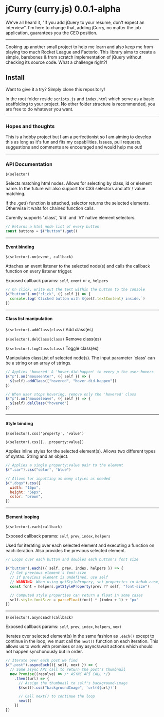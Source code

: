 # jCurry (curry.js) 0.0.1-alpha

We've all heard it, "If you add jQuery to your resume, don't expect an interview". I'm here to change that, adding jCurry, no matter the job application, guarantees you the CEO position.

---

Cooking up another small project to help me learn and also keep me from playing too much Rocket League and Factorio. This library aims to create a simple, barebones & from scratch implementation of jQuery without checking its source code. What a challenge right?!

## Install

Want to give it a try? Simply clone this repository!

In the root folder reside `scripts.js` and `index.html` which serve as a basic scaffolding to your project. No other folder structure is recommended, you are free to do whatever you want.

---

### Hopes and thoughts

This is a hobby project but I am a perfectionist so I am aiming to develop this as long as it's fun and fits my capabilities. Issues, pull requests, suggestions and comments are encouraged and would help me out!

---

### API Documentation

`$(selector)`

Selects matching html nodes. Allows for selecting by class, id or element name. In the future will also support for CSS selectors and attr / value matching.

If the .get() function is attached, selector returns the selected elements. Otherwise it waits for chained function calls.

Curently supports '.class', '#id' and 'h1' native element selectors.

```js
// Returns a html node list of every button
const buttons = $("button").get()
```

---

#### Event binding

`$(selector).on(event, callback)`

Attaches an event listener to the selected node(s) and calls the callback function on every listener trigger.

Exposed callback params: `self`, `event` or `e`, `helpers`

```js
// On click, write out the text within the button to the console
$("button").on("click", ({ self }) => {
  console.log(`Clicked button with ${self.textContent} inside.`)
})
```

---

#### Class list manipulation

`$(selector).addClass(class)` Add class(es)

`$(selector).delClass(class)` Remove class(es)

`$(selector).togClass(class)` Toggle class(es)

Manipulates classList of selected node(s). The input parameter 'class' can be a string or an array of strings.

```js
// Applies 'hovered' & 'hover-did-happen' to every p the user hovers
$("p").on("mouseenter", ({ self }) => {
  $(self).addClass(["hovered", "hover-did-happen"])
})

// When user stops hovering, remove only the 'hovered' class
$("p").on("mouseleave", ({ self }) => {
  $(self).delClass("hovered")
})
```

---

#### Style binding

`$(selector).css('property', 'value')`

`$(selector).css({...property:value})`

Applies inline styles for the selected element(s). Allows two different types of syntax. String and an object.

```js
// Applies a single property:value pair to the element
$(".car").css("color", "blue")

// Allows for inputting as many styles as needed
$(".dogs").css({
  width: "16px",
  height: "56px",
  color: "brown",
})
```

---

#### Element looping

`$(selector).each(callback)`

Exposed callback params: `self`, `prev`, `index`, `helpers`

Used for iterating over each selected element and executing a function on each iteration. Also provides the previous selected element.

```js
// Loops over each button and doubles each button's font size

$("button").each(({ self, prev, index, helpers }) => {
  // Get previous element's font-size
  // If previous element is undefined, use self
  // WARNING: When using getStylePropery, set properties in kebab-case, not camelCase
  const font = helpers.getStyleProperty(prev ?? self, "font-size")

  // Computed style properties can return a float in some cases
  self.style.fontSize = parseFloat(font) * (index + 1) + "px"
})
```

---

`$(selector).asyncEach(callback)`

Exposed callback params: `self`, `prev`, `index`, `helpers`, `next`

Iterates over selected element(s) in the same fashion as `.each()` except to continue in the loop, we must call the `next()` function on each iteration. This allows us to work with promises or any async/await actions which should not happen synchonously but in order.

```js
// Iterate over each post we find
$(".post").asyncEach(({ self, next }) => {
  // Some async API call to return the post's thumbnail
  new Promise((resolve) => /* ASYNC API CALL */)
    .then((url) => {
      // Assign the thumbnail to self's background-image
      $(self).css("backgroundImage", `url(${url})`)

      // Call next() to continue the loop
      next()
    })
})
```
